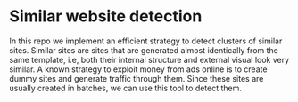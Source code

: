 Similar website detection
==============================

In this repo we implement an efficient strategy to detect clusters of similar sites.
Similar sites are sites that are generated almost identically from the same template, i.e, both their internal structure and external visual look very similar.
A known strategy to exploit money from ads online is to create dummy sites and generate traffic through them. Since these sites are usually created in batches, we can use this tool to detect them.